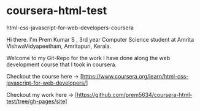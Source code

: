 # coursera-html-test
html-css-javascript-for-web-developers-coursera

Hi there. I'm Prem Kumar S , 3rd year Computer Science student at Amrita VishwaVidyapeetham, Amritapuri, Kerala. 

Welcome to my Git-Repo for the work I have done along the web development course that I took in coursera.

Checkout the course here -> [https://www.coursera.org/learn/html-css-javascript-for-web-developers/]

Checkout my work here -> [https://github.com/prem5634/coursera-html-test/tree/gh-pages/site]
